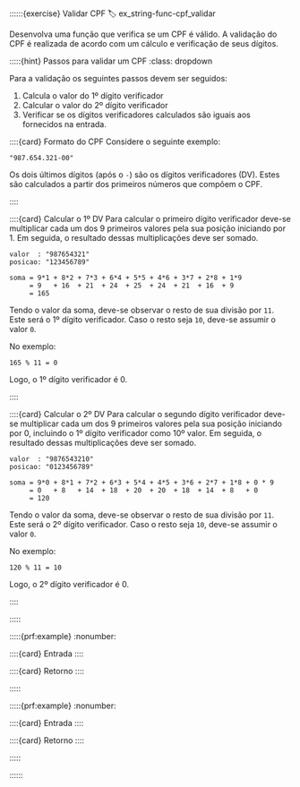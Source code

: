 ::::::{exercise} Validar CPF
:label: ex_string-func-cpf_validar

Desenvolva uma função que verifica se um CPF é válido. A validação do CPF é realizada de acordo com um cálculo e verificação de seus dígitos. 

:::::{hint} Passos para validar um CPF
:class: dropdown

Para a validação os seguintes passos devem ser seguidos:

1. Calcula o valor do 1º dígito verificador
1. Calcular o valor do 2º dígito verificador
1. Verificar se os dígitos verificadores calculados são iguais aos fornecidos na entrada.


::::{card} Formato do CPF
Considere o seguinte exemplo:
```
"987.654.321-00"
```

Os dois últimos dígitos (após o `-`) são os dígitos verificadores (DV). Estes são calculados a partir dos primeiros números que compõem o CPF.

::::

::::{card} Calcular o 1º DV
Para calcular o primeiro dígito verificador deve-se multiplicar cada um dos 9 primeiros valores pela sua posição iniciando por 1. Em seguida, o resultado dessas multiplicações deve ser somado.

```
valor  : "987654321"
posicao: "123456789"

soma = 9*1 + 8*2 + 7*3 + 6*4 + 5*5 + 4*6 + 3*7 + 2*8 + 1*9 
     = 9   + 16  + 21  + 24  + 25  + 24  + 21  + 16  + 9
     = 165
```

Tendo o valor da soma, deve-se observar o resto de sua divisão por `11`. Este será o 1º dígito verificador. Caso o resto seja `10`, deve-se assumir o valor `0`.

No exemplo:

```
165 % 11 = 0
```

Logo, o 1º dígito verificador é 0.

::::

::::{card} Calcular o 2º DV
Para calcular o segundo dígito verificador deve-se multiplicar cada um dos 9 primeiros valores pela sua posição iniciando por 0, incluindo o 1º dígito verificador como 10º valor. Em seguida, o resultado dessas multiplicações deve ser somado.

```
valor  : "9876543210"
posicao: "0123456789"

soma = 9*0 + 8*1 + 7*2 + 6*3 + 5*4 + 4*5 + 3*6 + 2*7 + 1*8 + 0 * 9
     = 0   + 8   + 14  + 18  + 20  + 20  + 18  + 14  + 8   + 0
     = 120
```

Tendo o valor da soma, deve-se observar o resto de sua divisão por `11`. Este será o 2º dígito verificador. Caso o resto seja `10`, deve-se assumir o valor `0`.

No exemplo:

```
120 % 11 = 10
```

Logo, o 2º dígito verificador é 0.

::::


:::::

:::::{prf:example}
:nonumber:
<!-- :class: dropdown -->

::::{card} Entrada
::::

::::{card} Retorno
::::

:::::

:::::{prf:example}
:nonumber:
<!-- :class: dropdown -->

::::{card} Entrada
::::

::::{card} Retorno
::::

:::::

::::::